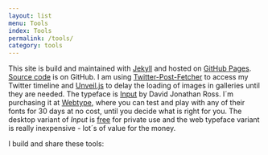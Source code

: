 ```yaml
---
layout: list
menu: Tools
index: Tools
permalink: /tools/
category: tools
---
```

This site is build and maintained with [Jekyll](http://jekyllrb.com) and hosted on [GitHub Pages](http://pages.github.com). [Source code](https://github.com/ulfschneider/ulfschneider.github.io) is on GitHub. I am using [Twitter-Post-Fetcher](https://github.com/jasonmayes/Twitter-Post-Fetcher) to access my Twitter timeline and [Unveil.js](http://luis-almeida.github.io/unveil/) to delay the loading of images in galleries until they are needed. The typeface is [Input](http://djr.com) by David Jonathan Ross. I´m purchasing it at [Webtype](http://webtype.com), where you can test and play with any of their fonts for 30 days at no cost, until you decide what is right for you. The desktop variant of *Input* is [free](http://input.fontbureau.com) for private use and the web typeface variant is really inexpensive - lot´s of value for the money.

I build and share these tools:
